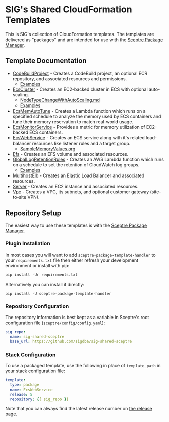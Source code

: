 # SIG's Shared CloudFormation Templates

This is SIG's collection of CloudFormation templates. The templates are
delivered as "packages" and are intended for use with the 
[Sceptre Package Manager](https://github.com/sigdba/sceptre_package_template_handler).

## Template Documentation
- [CodeBuildProject](templates/CodeBuildProject/readme.md) - Creates a CodeBuild project, an optional ECR repository, and associated resources and permissions.
  - [Examples](templates/CodeBuildProject/examples)
- [EcsCluster](templates/EcsCluster/readme.md) - Creates an EC2-backed cluster in ECS with optional auto-scaling.
  - [NodeTypeChangeWithAutoScaling.md](templates/EcsCluster/doc/NodeTypeChangeWithAutoScaling.md)
  - [Examples](templates/EcsCluster/examples)
- [EcsMemAutoTune](templates/EcsMemAutoTune/readme.md) - Creates a Lambda function which runs on a specified schedule to analyze the memory used by ECS containers and tune their memory reservation to match real-world usage.
- [EcsMonitorService](templates/EcsMonitorService/readme.md) - Provides a metric for memory utilization of EC2-backed ECS containers.
- [EcsWebService](templates/EcsWebService/readme.md) - Creates an ECS service along with it's related load-balancer resources like listener rules and a target group.
  - [SampleMemoryValues.org](templates/EcsWebService/doc/SampleMemoryValues.org)
- [Efs](templates/Efs/readme.md) - Creates an EFS volume and associated resources.
- [GlobalLogRetentionRules](templates/GlobalLogRetentionRules/readme.md) - Creates an AWS Lambda function which runs on a schedule to set the retention of CloudWatch log groups.
  - [Examples](templates/GlobalLogRetentionRules/examples)
- [MultihostElb](templates/MultihostElb/readme.md) - Creates an Elastic Load Balancer and associated resources.
- [Server](templates/Server/readme.md) - Creates an EC2 instance and associated resources.
- [Vpc](templates/Vpc/readme.md) - Creates a VPC, its subnets, and optional customer gateway (site-to-site VPN).

## Repository Setup

The easiest way to use these templates is with the [Sceptre Package
Manager](https://github.com/sigdba/sceptre_package_template_handler).

### Plugin Installation

In most cases you will want to add `sceptre-package-template-handler` to your
`requirements.txt` file then either refresh your development environment or
install with pip:

```
pip install -Ur requirements.txt
```

Alternatively you can install it directly:

```
pip install -U sceptre-package-template-handler
```

### Repository Configuration

The repository information is best kept as a variable in Sceptre's root
configuration file (`sceptre/config/config.yaml`):

``` yaml
sig_repo:
  name: sig-shared-sceptre
  base_url: https://github.com/sigdba/sig-shared-sceptre
```

### Stack Configuration

To use a packaged template, use the following in place of `template_path` in
your stack configuration file:

``` yaml
template:
  type: package
  name: EcsWebService
  release: 5
  repository: {{ sig_repo }}
```

Note that you can always find the latest release number on [the release page](https://github.com/sigdba/sig-shared-sceptre/releases).
